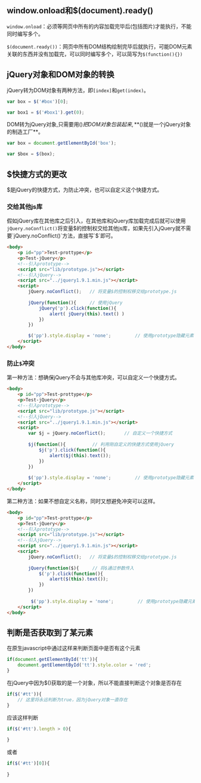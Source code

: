 ## window.onload和$(document).ready()

`window.onload`：必须等网页中所有的内容加载完毕后(包括图片)才能执行，不能同时编写多个。

`$(document.ready())`：网页中所有DOM结构绘制完毕后就执行，可能DOM元素关联的东西并没有加载完，可以同时编写多个，可以简写为`$(function(){})`

## jQuery对象和DOM对象的转换

jQuery转为DOM对象有两种方法，即`[index]`和`get(index)`。

```js
var box = $('#box')[0];

var box1 = $('#box1').get(0);
```

DOM转为jQuery对象,只需要用$()把DOM对象包装起来,**$()就是一个jQuery对象的制造工厂**。

```js
var box = document.getElementById('box');

var $box = $(box);
```

## $快捷方式的更改

$是jQuery的快捷方式，为防止冲突，也可以自定义这个快捷方式。

### 交给其他js库

假如jQuery库在其他库之后引入，在其他库和jQuery库加载完成后就可以使用`jQuery.noConflict()`将变量$的控制权交给其他js库，如果先引入jQuery就不需要`jQuery.noConflict()`方法，直接写`$`即可。

```html
<body>
    <p id="pp">Test-prottype</p>
    <p>Test-jQuery</p>
    <!--引入prototype-->
    <script src="lib/prototype.js"></script>
    <!--引入jQuery-->
    <script src="../jquery1.9.1.min.js"></script>
    <script>
        jQuery.noConflict();   // 将变量$的控制权移交给prototype.js
        
        jQuery(function(){     // 使用jQuery
            jQuery('p').click(function(){    
                alert( jQuery(this).text() )
            })
        })

        $('pp').style.display = 'none';         // 使用prototype隐藏元素
    </script>
</body>
```

### 防止`$`冲突

第一种方法：想确保jQuery不会与其他库冲突，可以自定义一个快捷方式。

```html
<body>
    <p id="pp">Test-prottype</p>
    <p>Test-jQuery</p>
    <!--引入prototype-->
    <script src="lib/prototype.js"></script>
    <!--引入jQuery-->
    <script src="../jquery1.9.1.min.js"></script>
    <script>
        var $j = jQuery.noConflict();       // 自定义一个快捷方式
        
        $j(function(){          // 利用刚自定义的快捷方式使用jQuery
            $j('p').click(function(){
                alert($j(this).text());
            })
        })
        
        $('pp').style.display = 'none';         // 使用prototype隐藏元素
    </script>
</body>
```

第二种方法：如果不想自定义名称，同时又想避免冲突可以这样。

```html
<body>
    <p id="pp">Test-prottype</p>
    <p>Test-jQuery</p>
    <!--引入prototype-->
    <script src="lib/prototype.js"></script>
    <!--引入jQuery-->
    <script src="../jquery1.9.1.min.js"></script>
    <script>
        jQuery.noConflict();   // 将变量$的控制权移交给prototype.js
        
        jQuery(function($){     // 将$通过参数传入
            $('p').click(function(){
                alert($(this).text());
            })
        })
        
         $('pp').style.display = 'none';         // 使用prototype隐藏元素
    </script>
</body>
```


## 判断是否获取到了某元素

在原生javascript中通过这样来判断页面中是否有这个元素

```js
if(document.getElementById('tt')){
    document.getElementById('tt').style.color = 'red';
}
```

在jQuery中因为$()获取的是一个对象，所以不能直接判断这个对象是否存在

```js
if($('#tt')){
    // 这里将永远判断为true，因为jQuery对象一直存在
}
```

应该这样判断

```js
if($('#tt').length > 0){
    
}
```

或者

```js
if($('#tt')[0]){
    
}
```
